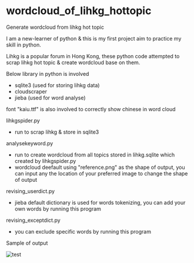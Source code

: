 # wordcloud_of_lihkg_hottopic
Generate wordcloud from lihkg hot topic

I am a new-learner of python & this is my first project aim to practice my skill in python.

Lihkg is a popular forum in Hong Kong, these python code attempted to scrap lihkg hot topic & create wordcloud base on them.

Below library in python is involved
- sqlite3 (used for storing lihkg data)
- cloudscraper
- jieba (used for word analyse)

font "kaiu.ttf" is also involved to correctly show chinese in word cloud

lihkgspider.py
- run to scrap lihkg & store in sqlite3

analysekeyword.py
- run to create wordcloud from all topics stored in lihkg.sqlite which created by lihkgspider.py
- wordcloud deefault using "reference.png" as the shape of output, you can input any the location of your preferred image to change the shape of output

revising_userdict.py
- jieba default dictionary is used for words tokenizing, you can add your own words by running this program

revising_exceptdict.py
- you can exclude specific words by running this program

Sample of output

![test](https://user-images.githubusercontent.com/85422707/137614391-d0610115-c884-404b-9562-30cae9115b24.png)
